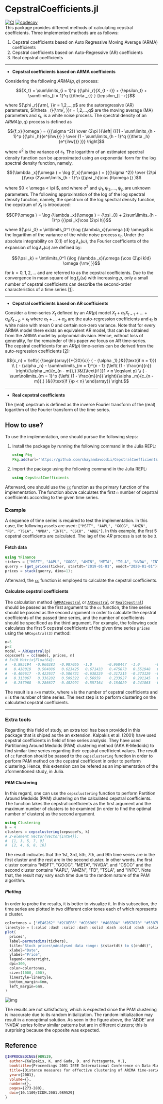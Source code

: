 # CepstralCoefficients.jl

[![CI](https://github.com/shayandavoodii/CepstralCoefficients.jl/actions/workflows/ci.yml/badge.svg)](https://github.com/shayandavoodii/CepstralCoefficients.jl/actions/workflows/ci.yml) [![codecov](https://codecov.io/gh/shayandavoodii/CepstralCoefficients.jl/graph/badge.svg?token=A70LOIP6F9)](https://codecov.io/gh/shayandavoodii/CepstralCoefficients.jl)  
This package provides different methods of calculating cepstral coefficients. Three implemented methods are as follows:

1. Cepstral coefficients based on Auto Regressive Moving Average (ARMA) coefficients
2. Cepstral coefficients based on Auto-Regressive (AR) coefficients
3. Real cepstral coefficients

---

- **Cepstral coefficients based on ARMA coefficients**

Considering the following $ARMA(p, q)$ process:

```math
{X_t} = \sum\limits_{i = 1}^p {{\phi _r}{X_{t - r}} + {\epsilon_t} + \sum\limits_{i = 1}^q {{\theta _r}} } {\epsilon_{t - r}}
```

where ${\phi _r}{\rm{, }}r = 1,2,...,p$ are the autoregressive (AR) parameters, ${\theta _r}{\rm{, }}r = 1,2,...,q$ are the moving average (MA) parameters and ${{\varepsilon _t}}$, is a white noise process. The spectral density of an $ARMA(p, q)$ process is defined as

```math
{f_x}(\omega ) = {{{\sigma ^2}} \over {2\pi }}\left| {{{1 - \sum\limits_{h - 1}^p {{\phi _h}{e^{ihw}}} } \over {1 - \sum\limits_{h - 1}^q {{\theta _h}{e^{ihw}}} }}} \right|
```

where ${{\sigma ^2}}$ is the variance of ${{\varepsilon _t}}$. The logarithm of an estimated spectral density function can be approximated using an exponential form for the log spectral density function, namely,

```math
{\lambda _x}(\omega ) = \log {f_x}(\omega ) = {{{\sigma ^2}} \over {2\pi }}\exp (2\sum\limits_{h - 1}^p {{\psi _h}\cos (h\omega )} )
```

where $0 < \omega  < \pi $, and where ${\sigma ^2}$ and ${\psi _1},{\psi _2},...,{\psi _p}$ are unknown parameters. The following approximation of the log of the log spectral density function, namely, the spectrum of the log spectral density function, the cepstrum of ${X_t}$ is introduced:

```math
CP(\omega ) = \log {\lambda _x}(\omega ) = {\psi _0} + 2\sum\limits_{h - 1}^p {{\psi _k}\cos (2\pi h)}
```

where ${\psi _0} = \int\limits_0^1 {\log {\lambda_x}(\omega )d} \omega$ is the logarithm of the variance of the white noise process ${{\varepsilon _t}}$. Under the absolute integrability on (0,1) of $\log {\lambda _x}(\omega )$, the Fourier coefficients of the expansion of $\log {\lambda _x}(\omega )$ are defined by:

```math
{\psi _k} = \int\limits_0^1 {\log {\lambda _x}(\omega )\cos (2\pi k)d} \omega {\rm{    }}
```

for $k = 0,1,2,...$ and are referred to as the cepstral coefficients. Due to the convergence in mean square of $\log {f_x}(\omega )$ with increasing $p$, only a small number of cepstral coefficients can describe the second-order characteristics of a time series [[1](https://doi.org/10.1016/j.eswa.2020.113705)].

---

- **Cepstral coefficients based on AR coefficients**

Consider a time–series $X_t$ defined by an $AR(p)$ model $X_t+\alpha_1X_{t-1}+\dots+\alpha_pX_{t-p}=\epsilon_t$ where $\alpha_1+\dots+\alpha_p$ are the auto-regression coefficients and $\epsilon_t$ is white noise with mean $0$ and certain non-zero variance. Note that for every ARIMA model there exists an equivalent AR model, that can be obtained from the ARIMA model by polynomial division. Hence, without loss of generality, for the remainder of this paper we focus on AR time–series.  
The cepstral coefficients for an $AR(p)$ time–series can be derived from the auto-regression coefficients [[2](https://doi.org/10.1109/ICDM.2001.989529)]:

```math
{c_n} = \left\{ {\begin{array}{*{20}{c}}
  { - {\alpha _1},}&{{\text{if n = 1}}} \\ 
  { - {\alpha _n} - \sum\nolimits_{m = 1}^{n - 1} {\left( {1 - \frac{m}{n}} \right){\alpha _m}{c_{n - m}},} }&{{\text{if }}1 < n \leqslant p} \\ 
  { - \sum\nolimits_{m = 1}^p {\left( {1 - \frac{m}{n}} \right){\alpha _m}{c_{n - m}},} }&{{\text{if }}p < n} 
\end{array}} \right.
```

---

- **Real cepstral coefficients**

The (real) cepstrum is defined as the inverse Fourier transform of the (real) logarithm of the Fourier transform of the time series.

## How to use?

To use the implementation, one should pursue the following steps:

1. Install the package by running the following command in the Julia REPL:  

    ```julia
    using Pkg
    Pkg.add(url="https://github.com/shayandavoodii/CepstralCoefficients.jl.git")
    ```

2. Import the package using the following command in the Julia REPL:

    ```julia
    using CepstralCoefficients
    ```

Afterward, one should use the [`cc`](https://github.com/shayandavoodii/CepstralCoefficients.jl/blob/main/src/CepstralCoefficients.jl#L15-L96) function as the primary function of the implementation. The function above calculates the first `n` number of cepstral coefficients according to the given time series.

### Example

A sequence of time series is required to test the implementation. In this case, the following assets are used: `["MSFT", "AAPL", "GOOG", "AMZN", "FB", "TSLA", "NVDA", "INTC", "CSCO", "ADBE"]`. In this example, the first 5 cepstral coefficients are calculated. The lag of the $AR$ process is set to be `3`.

#### Fetch data

```julia
using YFinance
tickers = ["MSFT", "AAPL", "GOOG", "AMZN", "META", "TSLA", "NVDA", "INTC", "CSCO", "ADBE"]
querry = [get_prices(ticker, startdt="2019-01-01", enddt="2020-01-01")["adjclose"] for ticker in tickers]
prices = stack(querry, dims=1);
```

Afterward, the [`cc`](https://github.com/shayandavoodii/CepstralCoefficients.jl/blob/main/src/CepstralCoefficients.jl#L15-L96) function is employed to calculate the cepstral coefficients.

#### Calculate cepstral coefficients

The calculation method ([`ARMACepstral`](https://github.com/shayandavoodii/CepstralCoefficients.jl/blob/main/src/cepstral.jl#L9-L12) or [`ARCepstral`](https://github.com/shayandavoodii/CepstralCoefficients.jl/blob/main/src/cepstral.jl#L3-L5) or [`RealCepstral`](https://github.com/shayandavoodii/CepstralCoefficients.jl/blob/main/src/cepstral.jl#L7)) should be passed as the first argument to the `cc` function, the time series should be passed as the second argument in order to calculate the cepstral coefficients of the passed time series, and the number of coefficients should be specificed as the third argument. For example, the following code calculates the first 5 cepstral coefficients of the given time series `prices` using the `ARCepstral(3)` method:

```julia
n=5
p=3
model = ARCepstral(p)
cepscoefs = cc(model, prices, n)
# 5×10 Matrix{Float64}:
#  -0.895194  -0.960283  -0.987055  -1.0       -0.968447  -1.0       -0.992712  -1.0       -1.0       -0.964975
#   0.438019   0.504086   0.623425   0.671433   0.475873   0.551948   0.563323   0.556987   0.577228   0.553053
#  -0.409617  -0.422937  -0.586731  -0.638229  -0.317215  -0.373129  -0.468687  -0.368036  -0.464358  -0.48796
#   0.313867   0.336202   0.509322   0.56959    0.233927   0.291145   0.386832   0.286327   0.384007   0.402437
#  -0.257968  -0.286627  -0.482991  -0.557164  -0.184029  -0.241863  -0.3434    -0.236681  -0.341143  -0.359296
```

The result is a `n×m` matrix, where `n` is the number of cepstral coefficients and `m` is the number of time series. The next step is to perform clustering on the calculated cepstral coefficients.

---

### Extra tools

Regarding this field of study, an extra tool has been provided in this package that is shiped as the an extension. Kalpakis et al. (2001) have used cepstral coefficients in field of time series analysis. They have used Partitioning Around Medoids (PAM) clustering method (AKA K-Medoids) to find similar time series regarding their cepstral coefficient values. The result of `cc` function should be passed to the `cepsclustering` function in order to perform PAM method on the cepstral coefficient in order to perform clustering. Hence, this extension can be refered as an implementation of the aformentioned study, in Julia.

#### PAM Clustering

In this regard, one can use the `cepsclustering` function to perform Partition Around Medoids (PAM) clustering on the calculated cepstral coefficients. The function takes the cepstral coefficients as the first argument and the maximum number of clusters to be examined (in order to find the optimal number of clusters) as the second argument.

```julia
using Clustering
k = 4
clusters = cepsclustering(cepscoefs, k)
# 2-element Vector{Vector{Int64}}:
#  [1, 3, 5, 7, 9]
#  [2, 4, 6, 8, 10]
```

The result indicates that the 1st, 3rd, 5th, 7th, and 9th time series are in the first cluster and the rest are in the second cluster. In other words, the first cluster contains "MSFT", "GOOG", "META", "NVDA", and "CSCO" and the second cluster contains "AAPL", "AMZN", "FB", "TSLA", and "INTC". Note that, the result may vary each time due to the random nature of the PAM algorithm.

##### Plotting

In order to probe the results, it is better to visualize it. In this subsection, the time series are plotted in two different color tones each of which represents a cluster.

```julia
colortones = ["#E46262" "#2C8EF6" "#CD6969" "#408BDA" "#B57070" "#5387BF" "#9E7777" "#6784A3" "#877E7E" "#7A8188"]
linestyle = [:solid :dash :solid :dash :solid :dash :solid :dash :solid :dash]
plot(
  prices',
  label=permutedims(tickers),
  title="Stock prices\nAnalysed data range: $(startdt) to $(enddt)",
  xlabel="Date",
  ylabel="Price",
  legend=:outerright,
  dpi=300,
  color=colortones,
  size=(1000, 400),
  linestyle=linestyle,
  bottom_margin=6mm,
  left_margin=6mm,
)
```

![img](https://github.com/shayandavoodii/CepstralCoefficients.jl/blob/main/assets/StockPrices.png)

The results are not satisfactory, which is expected since the PAM clustering is inaccurate due to its random initialization. The random initialization may result in a nonoptimal solution. As seen in the figure above, the 'ABDE' and 'NVDA' series follow similar patterns but are in different clusters; this is surprising because the opposite was expected.

## Reference

```bibtex
@INPROCEEDINGS{989529,
  author={Kalpakis, K. and Gada, D. and Puttagunta, V.},
  booktitle={Proceedings 2001 IEEE International Conference on Data Mining}, 
  title={Distance measures for effective clustering of ARIMA time-series}, 
  year={2001},
  volume={},
  number={},
  pages={273-280},
  doi={10.1109/ICDM.2001.989529}
}
```
